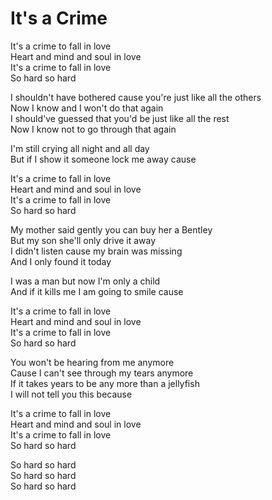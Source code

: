 # It's a Crime  

It's a crime to fall in love  
Heart and mind and soul in love  
It's a crime to fall in love  
So hard so hard  

I shouldn't have bothered cause you're just like all the others  
Now I know and I won't do that again  
I should've guessed that you'd be just like all the rest  
Now I know not to go through that again  

I'm still crying all night and all day  
But if I show it someone lock me away cause  

It's a crime to fall in love  
Heart and mind and soul in love  
It's a crime to fall in love  
So hard so hard  

My mother said gently you can buy her a Bentley  
But my son she'll only drive it away  
I didn't listen cause my brain was missing  
And I only found it today  

I was a man but now I'm only a child  
And if it kills me I am going to smile cause  

It's a crime to fall in love  
Heart and mind and soul in love  
It's a crime to fall in love  
So hard so hard  

You won't be hearing from me anymore  
Cause I can't see through my tears anymore  
If it takes years to be any more than a jellyfish  
I will not tell you this because  

It's a crime to fall in love  
Heart and mind and soul in love  
It's a crime to fall in love  
So hard so hard  

So hard so hard  
So hard so hard  
So hard so hard  
